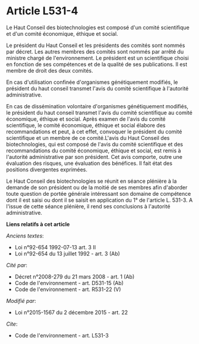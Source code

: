 # Article L531-4

Le Haut Conseil des biotechnologies est composé d'un comité scientifique et d'un comité économique, éthique et social. 

Le président du Haut Conseil et les présidents des comités sont nommés par décret. Les autres membres des comités sont nommés
par arrêté du ministre chargé de l'environnement. Le président est un scientifique choisi en fonction de ses compétences et
de la qualité de ses publications. Il est membre de droit des deux comités. 

En cas d'utilisation confinée d'organismes génétiquement modifiés, le président du haut conseil transmet l'avis du comité
scientifique à l'autorité administrative. 

En cas de dissémination volontaire d'organismes génétiquement modifiés, le président du haut conseil transmet l'avis du
comité scientifique au comité économique, éthique et social. Après examen de l'avis du comité scientifique, le comité
économique, éthique et social élabore des recommandations et peut, à cet effet, convoquer le président du comité scientifique
et un membre de ce comité.L'avis du Haut Conseil des biotechnologies, qui est composé de l'avis du comité scientifique et des
recommandations du comité économique, éthique et social, est remis à l'autorité administrative par son président. Cet avis
comporte, outre une évaluation des risques, une évaluation des bénéfices. Il fait état des positions divergentes exprimées. 

Le Haut Conseil des biotechnologies se réunit en séance plénière à la demande de son président ou de la moitié de ses membres
afin d'aborder toute question de portée générale intéressant son domaine de compétence dont il est saisi ou dont il se saisit
en application du 1° de l'article L. 531-3. A l'issue de cette séance plénière, il rend ses conclusions à l'autorité
administrative.

**Liens relatifs à cet article**

_Anciens textes_:

  - Loi n°92-654 1992-07-13 art. 3 II
  - Loi n°92-654 du 13 juillet 1992 - art. 3 (Ab)

_Cité par_:

  - Décret n°2008-279 du 21 mars 2008 - art. 1 (Ab)
  - Code de l'environnement - art. D531-15 (Ab)
  - Code de l'environnement - art. R531-22 (V)

_Modifié par_:

  - Loi n°2015-1567 du 2 décembre 2015 - art. 22

_Cite_:

  - Code de l'environnement - art. L531-3
